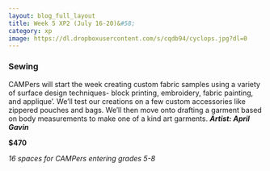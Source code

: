 ```yaml
---
layout: blog_full_layout
title: Week 5 XP2 (July 16-20)&#58; 
category: xp
image: https://dl.dropboxusercontent.com/s/cqdb94/cyclops.jpg?dl=0
---
```



### Sewing

CAMPers will start the week creating custom fabric samples using a variety of surface design techniques-  block printing, embroidery, fabric painting, and applique’.  We’ll test our creations on a few custom accessories like zippered pouches and bags.  We’ll then move onto drafting a garment based on body measurements to make one of a kind art garments.
**_Artist: April Gavin_**


**$470**

*16 spaces for CAMPers entering grades 5-8*
